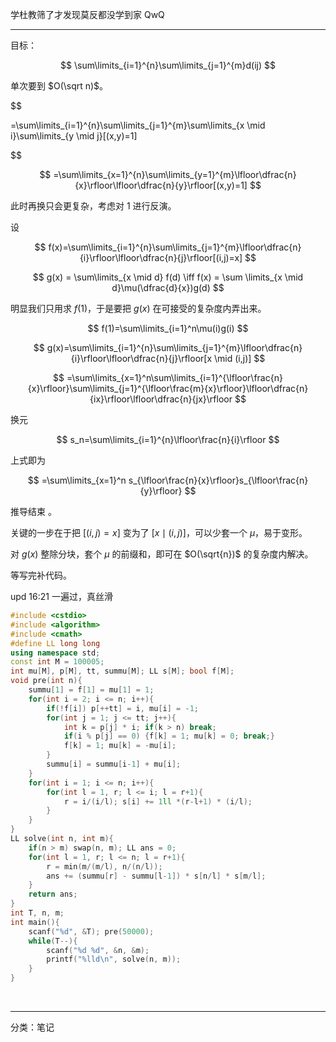   
  
学杜教筛了才发现莫反都没学到家 QwQ  
  
----  
  
  
目标：  
  
  
$$  
  \sum\limits_{i=1}^{n}\sum\limits_{j=1}^{m}d(ij)  
$$  
    
  
单次要到 $O(\sqrt n)$。  
  
  
$$  
    
=\sum\limits_{i=1}^{n}\sum\limits_{j=1}^{m}\sum\limits_{x \mid i}\sum\limits_{y \mid j}[(x,y)=1]  
  
$$  
    
  
  
$$  
  =\sum\limits_{x=1}^{n}\sum\limits_{y=1}^{m}\lfloor\dfrac{n}{x}\rfloor\lfloor\dfrac{n}{y}\rfloor[(x,y)=1]  
$$  
    
  
此时再换只会更复杂，考虑对 $1$ 进行反演。  
  
设   
  
  
$$  
  f(x)=\sum\limits_{i=1}^{n}\sum\limits_{j=1}^{m}\lfloor\dfrac{n}{i}\rfloor\lfloor\dfrac{n}{j}\rfloor[(i,j)=x]  
$$  
    
  
  
$$  
  g(x) = \sum\limits_{x \mid d} f(d) \iff f(x) = \sum \limits_{x \mid d}\mu(\dfrac{d}{x})g(d)  
$$  
    
  
明显我们只用求 $f(1)$，于是要把 $g(x)$ 在可接受的复杂度内弄出来。  
  
  
$$  
  f(1)=\sum\limits_{i=1}^n\mu(i)g(i)  
$$  
    
  
  
$$  
  g(x)=\sum\limits_{i=1}^{n}\sum\limits_{j=1}^{m}\lfloor\dfrac{n}{i}\rfloor\lfloor\dfrac{n}{j}\rfloor[x \mid (i,j)]  
$$  
    
  
  
$$  
  =\sum\limits_{x=1}^n\sum\limits_{i=1}^{\lfloor\frac{n}{x}\rfloor}\sum\limits_{j=1}^{\lfloor\frac{m}{x}\rfloor}\lfloor\dfrac{n}{ix}\rfloor\lfloor\dfrac{n}{jx}\rfloor  
$$  
    
  
换元   
  
  
$$  
  s_n=\sum\limits_{i=1}^{n}\lfloor\frac{n}{i}\rfloor  
$$  
    
  
上式即为  
  
  
$$  
  =\sum\limits_{x=1}^n s_{\lfloor\frac{n}{x}\rfloor}s_{\lfloor\frac{n}{y}\rfloor}  
$$  
    
  
推导结束 。  
  
关键的一步在于把 $[(i,j)=x]$ 变为了 $[x \mid (i,j)]$，可以少套一个 $\mu$，易于变形。  
  
对 $g(x)$ 整除分块，套个 $\mu$ 的前缀和，即可在 $O(\sqrt{n})$ 的复杂度内解决。  
  
等写完补代码。  
  
upd 16:21 一遍过，真丝滑   
```cpp  
#include <cstdio>  
#include <algorithm>  
#include <cmath>  
#define LL long long  
using namespace std;  
const int M = 100005;  
int mu[M], p[M], tt, summu[M]; LL s[M]; bool f[M];  
void pre(int n){  
    summu[1] = f[1] = mu[1] = 1;  
    for(int i = 2; i <= n; i++){  
        if(!f[i]) p[++tt] = i, mu[i] = -1;  
        for(int j = 1; j <= tt; j++){  
            int k = p[j] * i; if(k > n) break;  
            if(i % p[j] == 0) {f[k] = 1; mu[k] = 0; break;}  
            f[k] = 1; mu[k] = -mu[i];  
        }  
        summu[i] = summu[i-1] + mu[i];  
    }   
    for(int i = 1; i <= n; i++){  
        for(int l = 1, r; l <= i; l = r+1){  
            r = i/(i/l); s[i] += 1ll *(r-l+1) * (i/l);  
        }  
    }  
}  
LL solve(int n, int m){  
    if(n > m) swap(n, m); LL ans = 0;  
    for(int l = 1, r; l <= n; l = r+1){  
        r = min(m/(m/l), n/(n/l));  
        ans += (summu[r] - summu[l-1]) * s[n/l] * s[m/l];  
    }  
    return ans;  
}  
int T, n, m;  
int main(){  
    scanf("%d", &T); pre(50000);  
    while(T--){  
        scanf("%d %d", &n, &m);  
        printf("%lld\n", solve(n, m));  
    }  
}  
```  
<br>  
  

-----
分类：笔记